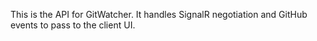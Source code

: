 This is the API for GitWatcher. It handles SignalR negotiation and GitHub events to pass to the client UI.
